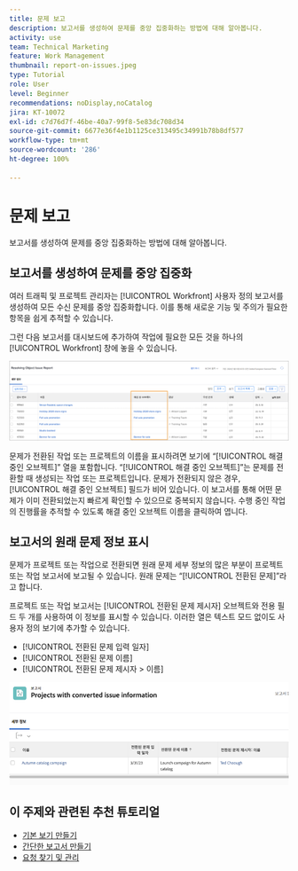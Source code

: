 ```yaml
---
title: 문제 보고
description: 보고서를 생성하여 문제를 중앙 집중화하는 방법에 대해 알아봅니다.
activity: use
team: Technical Marketing
feature: Work Management
thumbnail: report-on-issues.jpeg
type: Tutorial
role: User
level: Beginner
recommendations: noDisplay,noCatalog
jira: KT-10072
exl-id: c7d76d7f-46be-40a7-99f8-5e83dc708d34
source-git-commit: 6677e36f4e1b1125ce313495c34991b78b8df577
workflow-type: tm+mt
source-wordcount: '286'
ht-degree: 100%

---
```


# 문제 보고

보고서를 생성하여 문제를 중앙 집중화하는 방법에 대해 알아봅니다.

## 보고서를 생성하여 문제를 중앙 집중화

여러 트래픽 및 프로젝트 관리자는 [!UICONTROL Workfront] 사용자 정의 보고서를 생성하여 모든 수신 문제를 중앙 집중화합니다. 이를 통해 새로운 기능 및 주의가 필요한 항목을 쉽게 추적할 수 있습니다.

그런 다음 보고서를 대시보드에 추가하여 작업에 필요한 모든 것을 하나의 [!UICONTROL Workfront] 창에 놓을 수 있습니다.

![문제 보고서의 [!UICONTROL 해결 중인 오브젝트] 열 이미지](assets/18-resolving-object-report.png)

문제가 전환된 작업 또는 프로젝트의 이름을 표시하려면 보기에 “[!UICONTROL 해결 중인 오브젝트]” 열을 포함합니다. “[!UICONTROL 해결 중인 오브젝트]”는 문제를 전환할 때 생성되는 작업 또는 프로젝트입니다. 문제가 전환되지 않은 경우, [!UICONTROL 해결 중인 오브젝트] 필드가 비어 있습니다. 이 보고서를 통해 어떤 문제가 이미 전환되었는지 빠르게 확인할 수 있으므로 중복되지 않습니다. 수행 중인 작업의 진행률을 추적할 수 있도록 해결 중인 오브젝트 이름을 클릭하여 엽니다.

## 보고서의 원래 문제 정보 표시

문제가 프로젝트 또는 작업으로 전환되면 원래 문제 세부 정보의 많은 부분이 프로젝트 또는 작업 보고서에 보고될 수 있습니다. 원래 문제는 “[!UICONTROL 전환된 문제]”라고 합니다.

프로젝트 또는 작업 보고서는 [!UICONTROL 전환된 문제 제시자] 오브젝트와 전용 필드 두 개를 사용하여 이 정보를 표시할 수 있습니다. 이러한 열은 텍스트 모드 없이도 사용자 정의 보기에 추가할 수 있습니다.

* [!UICONTROL 전환된 문제 입력 일자]
* [!UICONTROL 전환된 문제 이름]
* [!UICONTROL 전환된 문제 제시자 > 이름]

![문제 보고 정보의 이미지](assets/19-text-mode-reporting-for-issues.png)


## 이 주제와 관련된 추천 튜토리얼

* [기본 보기 만들기](/help/reporting/basic-reporting/create-a-basic-view.md)
* [간단한 보고서 만들기](/help/reporting/basic-reporting/create-a-simple-report.md)
* [요청 찾기 및 관리](/help/manage-work/issues-requests/find-requests.md)

